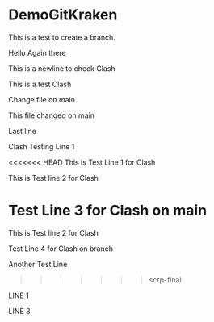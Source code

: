 # DemoGitKraken

This is a test to create a branch. 

Hello Again there

This is a newline to check Clash

This is a test Clash

Change file on main

This file changed on main

Last line

Clash Testing Line 1

<<<<<<< HEAD
This is Test Line 1 for Clash

This is Test line 2 for Clash

Test Line 3 for Clash on main
=======
This is Test line 2 for Clash

Test Line 4 for Clash on branch


Another Test Line
>>>>>>> scrp-final
>>>>>>
LINE 1

LINE 3